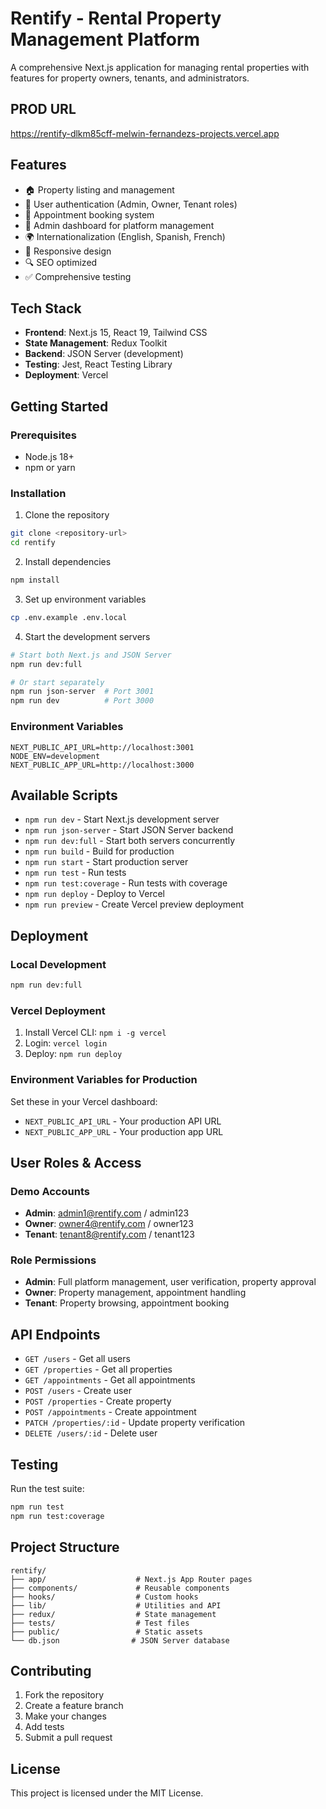 # Rentify - Rental Property Management Platform

A comprehensive Next.js application for managing rental properties with features for property owners, tenants, and administrators.
 ## PROD URL
 https://rentify-dlkm85cff-melwin-fernandezs-projects.vercel.app
## Features

- 🏠 Property listing and management
- 👥 User authentication (Admin, Owner, Tenant roles)
- 📅 Appointment booking system
- 🔧 Admin dashboard for platform management
- 🌍 Internationalization (English, Spanish, French)
- 📱 Responsive design
- 🔍 SEO optimized
- ✅ Comprehensive testing

## Tech Stack

- **Frontend**: Next.js 15, React 19, Tailwind CSS
- **State Management**: Redux Toolkit
- **Backend**: JSON Server (development)
- **Testing**: Jest, React Testing Library
- **Deployment**: Vercel

## Getting Started

### Prerequisites

- Node.js 18+ 
- npm or yarn

### Installation

1. Clone the repository
```bash
git clone <repository-url>
cd rentify
```

2. Install dependencies
```bash
npm install
```

3. Set up environment variables
```bash
cp .env.example .env.local
```

4. Start the development servers
```bash
# Start both Next.js and JSON Server
npm run dev:full

# Or start separately
npm run json-server  # Port 3001
npm run dev          # Port 3000
```

### Environment Variables

```env
NEXT_PUBLIC_API_URL=http://localhost:3001
NODE_ENV=development
NEXT_PUBLIC_APP_URL=http://localhost:3000
```

## Available Scripts

- `npm run dev` - Start Next.js development server
- `npm run json-server` - Start JSON Server backend
- `npm run dev:full` - Start both servers concurrently
- `npm run build` - Build for production
- `npm run start` - Start production server
- `npm run test` - Run tests
- `npm run test:coverage` - Run tests with coverage
- `npm run deploy` - Deploy to Vercel
- `npm run preview` - Create Vercel preview deployment

## Deployment

### Local Development
```bash
npm run dev:full
```

### Vercel Deployment
1. Install Vercel CLI: `npm i -g vercel`
2. Login: `vercel login`
3. Deploy: `npm run deploy`

### Environment Variables for Production
Set these in your Vercel dashboard:
- `NEXT_PUBLIC_API_URL` - Your production API URL
- `NEXT_PUBLIC_APP_URL` - Your production app URL

## User Roles & Access

### Demo Accounts
- **Admin**: admin1@rentify.com / admin123
- **Owner**: owner4@rentify.com / owner123  
- **Tenant**: tenant8@rentify.com / tenant123

### Role Permissions
- **Admin**: Full platform management, user verification, property approval
- **Owner**: Property management, appointment handling
- **Tenant**: Property browsing, appointment booking

## API Endpoints

- `GET /users` - Get all users
- `GET /properties` - Get all properties
- `GET /appointments` - Get all appointments
- `POST /users` - Create user
- `POST /properties` - Create property
- `POST /appointments` - Create appointment
- `PATCH /properties/:id` - Update property verification
- `DELETE /users/:id` - Delete user

## Testing

Run the test suite:
```bash
npm run test
npm run test:coverage
```

## Project Structure

```
rentify/
├── app/                    # Next.js App Router pages
├── components/             # Reusable components
├── hooks/                  # Custom hooks
├── lib/                    # Utilities and API
├── redux/                  # State management
├── tests/                  # Test files
├── public/                 # Static assets
└── db.json                # JSON Server database
```

## Contributing

1. Fork the repository
2. Create a feature branch
3. Make your changes
4. Add tests
5. Submit a pull request

## License

This project is licensed under the MIT License.